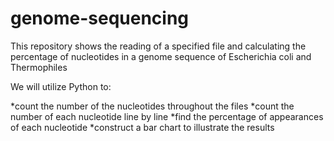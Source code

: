 # genome-sequencing
This repository shows the reading of a specified file and calculating the percentage of nucleotides in a genome sequence of Escherichia coli and Thermophiles

We will utilize Python to:

*count the number of the nucleotides throughout the files
*count the number of each nucleotide line by line
*find the percentage of appearances of each nucleotide
*construct a bar chart to illustrate the results
